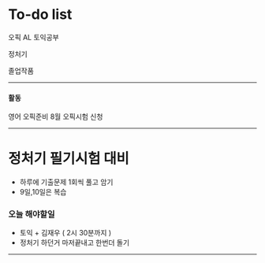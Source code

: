 # To-do list


오픽 AL
토익공부 

정처기

졸업작품

----------------
#### 활동

영어 오픽준비 8월
오픽시험 신청

---

# 정처기 필기시험 대비

- 하루에 기출문제 1회씩 풀고 암기
- 9일,10일은 복습


### 오늘 해야할일

- 토익 + 김재우 ( 2시 30분까지 )
- 정처기 하던거 마저끝내고 한번더 돌기

-----

